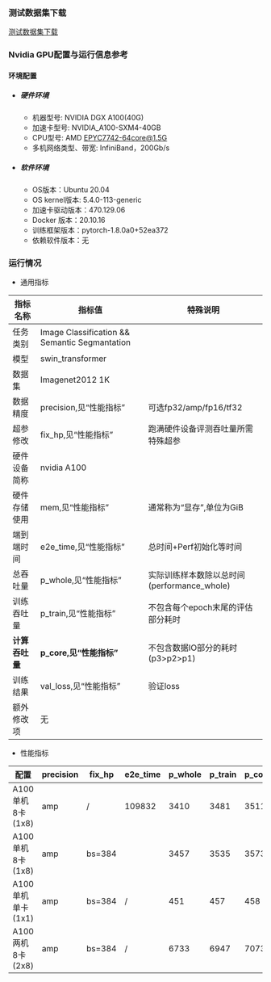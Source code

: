 ### 测试数据集下载
[测试数据集下载](../../benchmarks/swin_transformer/README.md#数据集)

### Nvidia GPU配置与运行信息参考
#### 环境配置
- ##### 硬件环境
     - 机器型号: NVIDIA DGX A100(40G) 
    - 加速卡型号: NVIDIA_A100-SXM4-40GB
    - CPU型号: AMD EPYC7742-64core@1.5G
    - 多机网络类型、带宽: InfiniBand，200Gb/s
- ##### 软件环境
   - OS版本：Ubuntu 20.04
   - OS kernel版本: 5.4.0-113-generic     
   - 加速卡驱动版本：470.129.06
   - Docker 版本：20.10.16
   - 训练框架版本：pytorch-1.8.0a0+52ea372
   - 依赖软件版本：无


### 运行情况
* 通用指标

| 指标名称       | 指标值                                        | 特殊说明                                    |
| -------------- | --------------------------------------------- | ------------------------------------------- |
| 任务类别       | Image Classification && Semantic Segmantation |                                             |
| 模型           | swin_transformer                              |                                             |
| 数据集         | Imagenet2012 1K                               |                                             |
| 数据精度       | precision,见“性能指标”                        | 可选fp32/amp/fp16/tf32                      |
| 超参修改       | fix_hp,见“性能指标”                           | 跑满硬件设备评测吞吐量所需特殊超参          |
| 硬件设备简称   | nvidia A100                                   |                                             |
| 硬件存储使用   | mem,见“性能指标”                              | 通常称为“显存”,单位为GiB                    |
| 端到端时间     | e2e_time,见“性能指标”                         | 总时间+Perf初始化等时间                     |
| 总吞吐量       | p_whole,见“性能指标”                          | 实际训练样本数除以总时间(performance_whole) |
| 训练吞吐量     | p_train,见“性能指标”                          | 不包含每个epoch末尾的评估部分耗时           |
| **计算吞吐量** | **p_core,见“性能指标”**                       | 不包含数据IO部分的耗时(p3>p2>p1)            |
| 训练结果       | val_loss,见“性能指标”                         | 验证loss                                    |
| 额外修改项     | 无                                            |                                             |

* 性能指标

| 配置              | precision | fix_hp | e2e_time | p_whole | p_train | p_core | final_acc1 | mem       |
| ----------------- | --------- | ------ | -------- | ------- | ------- | ------ | ---------- | --------- |
| A100单机8卡(1x8)  | amp       | /      | 109832   | 3410    | 3481    | 3511   | 81.12      | 28.9/40.0 |
| A100单机8卡(1x8)  | amp       | bs=384 |          | 3457    | 3535    | 3573   |            | 37.6/40.0 |
| A100单机单卡(1x1) | amp       | bs=384 | /        | 451     | 457     | 458    | /          | 36.0/40.0 |
| A100两机8卡(2x8)  | amp       | bs=384 | /        | 6733    | 6947    | 7073   | /          | 39.6/40.0 |
